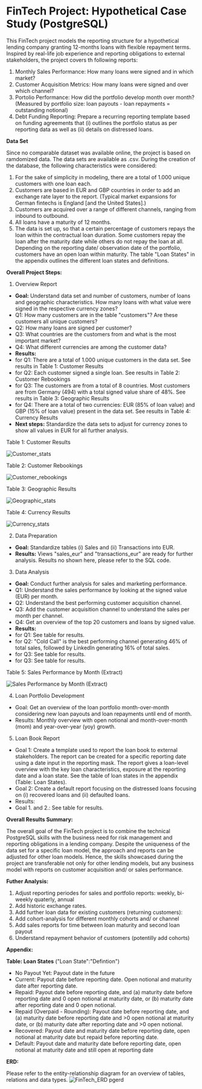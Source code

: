 # FinTech Project: Hypothetical Case Study (PostgreSQL)
This FinTech project models the reporting structure for a hypothetical lending company granting 12-months loans with flexible repayment terms. Inspired by real-life job experience and reporting obligations to external stakeholders, the project covers th following reports:
1. Monthly Sales Performance: How many loans were signed and in which market?
2. Customer Acquisition Metrics: How many loans were signed and over which channel?
3. Portolio Performance: How did the portfolio develop month over month? (Measured by portfolio size: loan payouts - loan repayments = outstanding notional)
4. Debt Funding Reporting: Prepare a recurring reporting template based on funding agreements that (i) outlines the portfolio status as per reporting data as well as (ii) details on distressed loans.

**Data Set**

Since no comparable dataset was available online, the project is based on ramdomized data. The data sets are available as .csv.
During the creation of the database, the following characteristics were considered:
1. For the sake of simplicity in modeling, there are a total of 1.000 unique customers with one loan each.
2. Customers are based in EUR and GBP countries in order to add an exchange rate layer to the report. (Typical market expansions for German fintechs is England [and the United States].)
3. Customers are acquired over a range of different channels, ranging from inbound to outbound.
4. All loans have a maturity of 12 months.
5. The data is set up, so that a certain percentage of customers repays the loan within the contractual loan duration. Some customers repay the loan after the maturity date while others do not repay the loan at all. Depending on the reporting date/ observation date of the portfolio, customers have an open loan within maturity. The table "Loan States" in the appendix outlines the different loan states and definitions.

**Overall Project Steps:**
1. Overview Report
- **Goal:** Understand data set and number of customers, number of loans and geographic characteristics. How many loans with what value were signed in the respective currency zones?
- Q1: How many customers are in the table "customers"? Are these customers all unique customers?
- Q2: How many loans are signed per customer?
- Q3: What countries are the customers from and what is the most important market?
- Q4: What different currencies are among the customer data?
- **Results:**
- for Q1: There are a total of 1.000 unique customers in the data set. See results in Table 1: Customer Results
- for Q2: Each customer signed a single loan. See results in Table 2: Customer Rebookings
- for Q3: The customers are from a total of 8 countries. Most customers are from  Germany (494) with a total signed value share of 48%. See results in Table 3: Geographic Results
- for Q4: There are a total of two currencies: EUR (85% of loan value) and GBP (15% of loan value) present in the data set. See results in Table 4: Currency Results
- **Next steps:** Standardize the data sets to adjust for currency zones to show all values in EUR for all further analysis.

Table 1: Customer Results

![Customer_stats](https://github.com/Dominik-Schwoerer/FinTech/assets/156693461/ea0311ec-8756-4fd4-a196-9a106d5db5d3)

Table 2: Customer Rebookings

![Customer_rebookings](https://github.com/Dominik-Schwoerer/FinTech/assets/156693461/0e34867a-25c4-45aa-8b13-fcda48f6a43a)

Table 3: Geographic Results

![Geographic_stats](https://github.com/Dominik-Schwoerer/FinTech/assets/156693461/04b6a2d3-e2af-429c-a463-a9d468fcb00a)


Table 4: Currency Results

![Currency_stats](https://github.com/Dominik-Schwoerer/FinTech/assets/156693461/39397af4-196b-43eb-b27b-c46c567fd1af)

2. Data Preparation
- **Goal:** Standardize tables (i) Sales and (ii) Transactions into EUR.
- **Results:** Views "sales_eur" and "transactions_eur" are ready for further analysis. Results no shown here, please refer to the SQL code.


3. Data Analysis
- **Goal:** Conduct further analysis for sales and marketing performance.
- Q1: Understand the sales performance by looking at the signed value (EUR) per month.
- Q2: Understand the best performing customer acquisition channel.
- Q3: Add the customer acquisition channel to understand the sales per month per channel.
- Q4: Get an overview of the top 20 customers and loans by signed value.
- **Results:**
- for Q1: See table for results.
- for Q2: "Cold Call" is the best performing channel generating 46% of total sales, followed by LinkedIn generating 16% of total sales.
- for Q3: See table for results.
- for Q3: See table for results.


Table 5: Sales Performance by Month (Extract)

![Sales Performance by Month (Extract)](https://github.com/Dominik-Schwoerer/FinTech/assets/156693461/f1fecbd8-4a7d-4559-9201-ed20482cb6fe)



4. Loan Portfolio Development
- Goal: Get an overview of the loan portfolio month-over-month considering new loan payouts and loan repayments until end of month.
- Results: Monthly overview with open notional and month-over-month (mom) and year-over-year (yoy) growth.

5. Loan Book Report
- Goal 1: Create a template used to report the loan book to external stakeholders. The report can be created for a specific reporting date using a date input in the reporting mask. The report gives a loan-level overview with the key loan characteristics, exposure at the reporting date and a loan state. See the table of loan states in the appendix (Table: Loan States).
- Goal 2: Create a default report focusing on the distressed loans focusing on (i) recovered loans and (ii) defaulted loans.
- Results:
- Goal 1. and 2.: See table for results.

**Overall Results Summary:**

The overall goal of the FinTech project is to combine the technical PostgreSQL skills with the business need for risk management and reporting obligations in a lending company.
Despite the uniqueness of the data set for a specific loan model, the approach and reports can be adjusted for other loan models. Hence, the skills showcased during the project are transferable not only for other lending models, but any business model with reports on customer acquisition and/ or sales performance.

**Futher Analysis:**

1. Adjust reporting periodes for sales and portfolio reports: weekly, bi-weekly quaterly, annual
2. Add historic exchange rates.
3. Add further loan data for existing customers (returning customers):
4.   Add cohort-analysis for different monthly cohorts and/ or channel
5.   Add sales reports for time between loan maturity and second loan payout
6.   Understand repayment behavior of customers (potentilly add cohorts)


**Appendix:**

**Table: Loan States** ("Loan State":"Defintion")

- No Payout Yet: Payout date in the future
- Current: Payout date before reporting date. Open notional and maturity date after reporting date.
- Repaid: Payout date before reporting date, and (a) maturity date before reporting date and 0 open notional at maturity date, or (b) maturity date after reporting date and 0 open notional.
- Repaid (Overpaid - Rounding): Payout date before reporting date, and (a) maturity date before reporting date and >0 open notional at maturity date, or (b) maturity date after reporting date and >0 open notional.
- Recovered: Payout date and maturity date before reporting date, open notional at maturity date but repaid before reporting date.
- Default: Payout date and maturity date before reporting date, open notional at maturity date and still open at reporting date


**ERD:**

Please refer to the entity-relationship diagram for an overview of tables, relations and data types.
![FinTech_ERD pgerd](https://github.com/Dominik-Schwoerer/FinTech/assets/156693461/1967a3dd-727d-45c9-a185-b79c2043c247)

